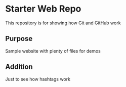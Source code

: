 # Starter Web Repo

This repository is for showing how Git and GitHub work

## Purpose

Sample website with plenty of files for demos

## Addition
Just to see how hashtags work
